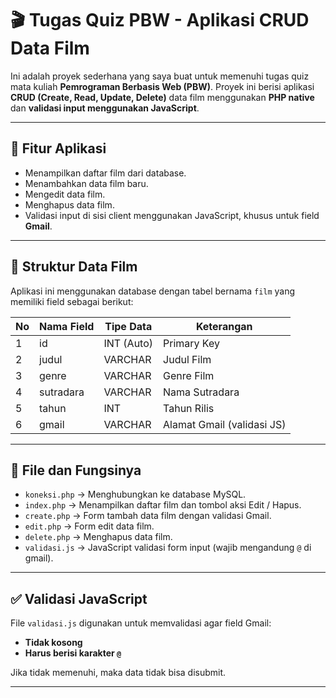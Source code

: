 # 🎬 Tugas Quiz PBW - Aplikasi CRUD Data Film

Ini adalah proyek sederhana yang saya buat untuk memenuhi tugas quiz mata kuliah **Pemrograman Berbasis Web (PBW)**. Proyek ini berisi aplikasi **CRUD (Create, Read, Update, Delete)** data film menggunakan **PHP native** dan **validasi input menggunakan JavaScript**.

---

## 📌 Fitur Aplikasi

- Menampilkan daftar film dari database.
- Menambahkan data film baru.
- Mengedit data film.
- Menghapus data film.
- Validasi input di sisi client menggunakan JavaScript, khusus untuk field **Gmail**.

---

## 🧾 Struktur Data Film

Aplikasi ini menggunakan database dengan tabel bernama `film` yang memiliki field sebagai berikut:

| No | Nama Field | Tipe Data    | Keterangan                |
|----|------------|--------------|----------------------------|
| 1  | id         | INT (Auto)   | Primary Key               |
| 2  | judul      | VARCHAR      | Judul Film                |
| 3  | genre      | VARCHAR      | Genre Film                |
| 4  | sutradara  | VARCHAR      | Nama Sutradara            |
| 5  | tahun      | INT          | Tahun Rilis               |
| 6  | gmail      | VARCHAR      | Alamat Gmail (validasi JS)|

---

## 📁 File dan Fungsinya

- `koneksi.php` → Menghubungkan ke database MySQL.
- `index.php` → Menampilkan daftar film dan tombol aksi Edit / Hapus.
- `create.php` → Form tambah data film dengan validasi Gmail.
- `edit.php` → Form edit data film.
- `delete.php` → Menghapus data film.
- `validasi.js` → JavaScript validasi form input (wajib mengandung `@` di gmail).

---

## ✅ Validasi JavaScript

File `validasi.js` digunakan untuk memvalidasi agar field Gmail:
- **Tidak kosong**
- **Harus berisi karakter `@`**

Jika tidak memenuhi, maka data tidak bisa disubmit.

---

